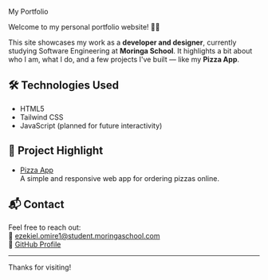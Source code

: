 My Portfolio

Welcome to my personal portfolio website! 🎨🚀

This site showcases my work as a **developer and designer**, currently studying Software Engineering at **Moringa School**. It highlights a bit about who I am, what I do, and a few projects I've built — like my **Pizza App**.

## 🛠️ Technologies Used

- HTML5
- Tailwind CSS
- JavaScript (planned for future interactivity)

## 📁 Project Highlight

- [Pizza App](https://codexomire.github.io/pizza-app/)  
  A simple and responsive web app for ordering pizzas online.

## 📬 Contact

Feel free to reach out:  
📧 [ezekiel.omire1@student.moringaschool.com](mailto:ezekiel.omire1@student.moringaschool.com)  
🐙 [GitHub Profile](https://github.com/CodexOmire)

---

Thanks for visiting!
